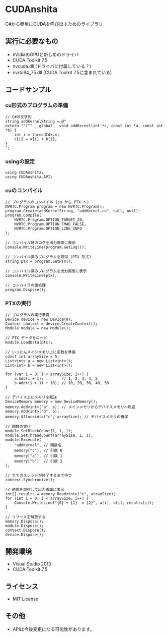 # CUDAnshita
C#から簡単にCUDAを呼び出すためのライブラリ

## 実行に必要なもの
* nVidiaのGPUと新しめのドライバ
* CUDA Toolkit 7.5
 * nvcuda.dll (ドライバに付属している？)
 * nvrtc64_75.dll (CUDA Toolkit 7.5に含まれている)

## コードサンプル
### cu形式のプログラムの準備
```
// C#の文字列
string addKernelString = @"
extern ""C"" __global__ void addKernel(int *c, const int *a, const int *b) {
	int i = threadIdx.x;
	c[i] = a[i] + b[i];
}
";
```

### usingの設定
```
using CUDAnshita;
using CUDAnshita.API;
```

### cuのコンパイル
```
// プログラムのコンパイル (cu から PTX へ)
NVRTC.Program program = new NVRTC.Program();
program.Create(addKernelString, "addKernel.cu", null, null);
program.Compile(
	NVRTC.Program.OPTION_TARGET_20, 
	NVRTC.Program.OPTION_FMAD_FALSE,
	NVRTC.Program.OPTION_LINE_INFO
);

// コンパイル時のログを出力画面に表示
Console.WriteLine(program.GetLog());

// コンパイル済みプログラムを取得 (PTX 形式)
string ptx = program.GetPTX();

// コンパイル済みプログラムを出力画面に表示
Console.WriteLine(ptx);

// コンパイラの後処理
program.Dispose();
```

### PTXの実行
```
// プログラムの実行準備
Device device = new Device(0);
Context context = device.CreateContext();
Module module = new Module();

// PTX データをロード
module.LoadData(ptx);

// いったんメインメモリ上に変数を準備
const int arraySize = 5;
List<int> a = new List<int>();
List<int> b = new List<int>();

for (var i = 0; i < arraySize; i++) {
	a.Add(i + 1);        // 1, 2, 3, 4, 5
	b.Add((i + 1) * 10); // 10, 20, 30, 40, 50
}

// デバイス上にメモリを転送
DeviceMemory memory = new DeviceMemory();
memory.Add<int>("a", a); // メインメモリからデバイスメモリへ転送
memory.Add<int>("b", b);
memory.Alloc<int>("c", arraySize); // デバイスメモリの確保

// 関数の実行
module.SetBlockCount(1, 1, 1);
module.SetThreadCount(arraySize, 1, 1);
module.Excecute(
	"addKernel", // 関数名
	memory["c"], // 引数 0
	memory["a"], // 引数 1
	memory["b"]  // 引数 2
);

// 全てのスレッドが終了するまで待つ
context.Synchronize();

// 結果を取得して出力画面に表示
int[] results = memory.Read<int>("c", arraySize);
for (int i = 0; i < arraySize; i++) {
	Console.WriteLine("{0} + {1}  = {2}", a[i], b[i], results[i]);
}

// リソースを解放する
memory.Dispose();
module.Dispose();
context.Dispose();
device.Dispose();
```

## 開発環境
* Visual Studio 2013
* CUDA Toolkit 7.5

## ライセンス
* MIT License

## その他
* APIは今後変更になる可能性があります。
